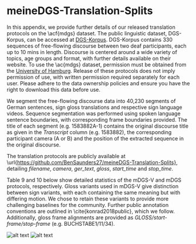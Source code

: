 # meineDGS-Translation-Splits

In this appendix, we provide further details of our released translation protocols on the \acf{mdgs} dataset. The public linguistic dataset, DGS-Korpus, can be accessed at [DGS-Korpus](https://www.sign-lang.uni-hamburg.de/dgs-korpus/index.php/welcome.html). DGS-Korpus contains 330 sequences of free-flowing discourse between two deaf participants, each up to 10 mins in length. Discourse is centered around a wide variety of topics, age groups and format, with further details available on their website. To use the \ac{mdgs} dataset, permission must be obtained from the [University of Hamburg](thomas.hanke@uni-hamburg.de). Release of these protocols does not imply permission of use, with written permission required separately for each user. Please adhere to the data ownership policies and ensure you have the right to download this data before use.

 We segment the free-flowing discourse data into 40,230 segments of German sentences, sign gloss translations and respective sign language videos. Sequence segmentation was performed using spoken language sentence boundaries, with corresponding frame boundaries provided. The title of each segment (e.g. 1583882A-1) contains the original discourse title as given in the *Transcript* column (e.g. 1583882), the corresponding participant camera (A or B) and the position of the extracted sequence in the original discourse. 
 
 The translation protocols are publicly available at \url{https://github.com/BenSaunders27/meineDGS-Translation-Splits}, detailing *filename*, *camera*, *ger\_text*, *gloss*, *start\_time* and *stop\_time*.


Table 9 and 10 below show detailed statistics of the mDGS-V and mDGS protocols, respectively. Gloss variants used in mDGS-V give distinction between sign variants, with each containing the same meaning but with differing motion. We chose to retain these variants to provide more challenging baselines for the community. Further public annotation conventions are outlined in \cite{konrad2018public}, which we follow. Additionally, gloss frame alignments are provided as *GLOSS/start-frame/stop-frame* (e.g. BUCHSTABE1/11/34).


![alt text](https://github.com/BenSaunders27/meineDGS-Translation-Splits/blob/main/mDGS-V_Table.png?raw=true)
![alt text](https://github.com/BenSaunders27/meineDGS-Translation-Splits/blob/main/mDGS_table_2.png?raw=true)


